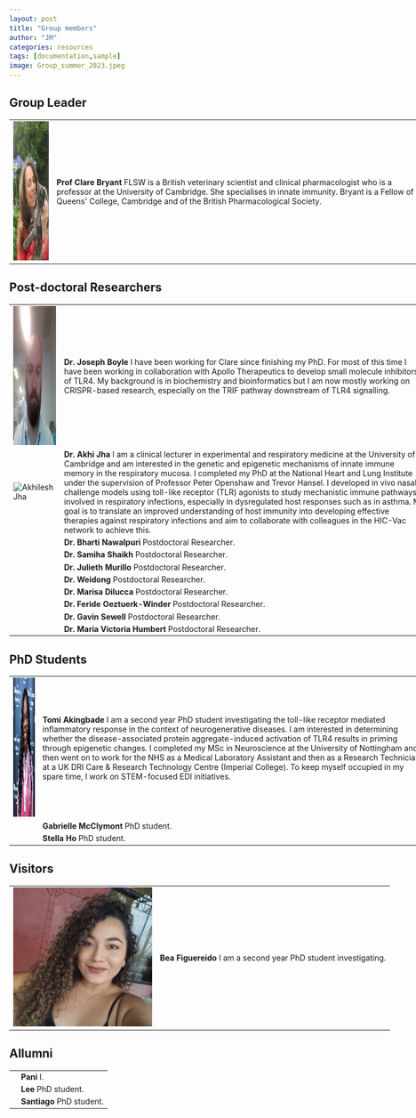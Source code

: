 ```yaml
---
layout: post
title: "Group members"
author: "JM"
categories: resources
tags: [documentation,sample]
image: Group_summer_2023.jpeg
---
```

<style>
	input {
		border-top-style: hidden;
		border-right-style: hidden;
		border-left-style: hidden;
		border-bottom-style: groove;
		background-color: #eee;
	}

	.no-outline:focus {
		outline: none;
	}

	table {
		border-collapse: collapse; 
		width: 150%;
		border: 0px;
		margin-right: 300px;
	}	

	table td { border: 0px;
	}
</style>

## Group Leader
<table border="0" cellpadding="0" cellspacing="0"> 
	<tr>
		<td><img src="https://github.com/Inflammedlab/Bryant_website/blob/gh-pages/assets/img/clarebryantcat.jpeg" height = "250" alt = 'Professor Clare Bryant'></td>
		<td><b>Prof Clare Bryant</b> FLSW is a British veterinary scientist and clinical pharmacologist who is a professor at the University of Cambridge. She specialises in innate immunity. Bryant is a Fellow of Queens' College, Cambridge and of the British Pharmacological Society. </td>
	</tr>	
</table>


## Post-doctoral Researchers
<table border="0" cellspacing="0" cellpadding="0"> 

<tr>
		<td><img src="https://github.com/Inflammedlab/Bryant_website/blob/gh-pages/assets/img/Joe.jpg" alt='Joseph Boyle' height = "250"></td>
		<td><b>Dr. Joseph Boyle</b> I have been working for Clare since finishing my PhD. For most of this time I have been working in collaboration with Apollo Therapeutics to develop small molecule inhibitors of TLR4. My background is in biochemistry and bioinformatics but I am now mostly working on CRISPR-based research, especially on the TRIF pathway downstream of TLR4 signalling.</td>
	</tr>

<tr>
		<td><img src="https://otr.medschl.cam.ac.uk/files/media/akhilesh_jha_portrait_square_resize_1.jpg" alt='Akhilesh Jha' height = "250"></td>
		<td><b>Dr. Akhi Jha</b> I am a clinical lecturer in experimental and respiratory medicine at the University of Cambridge and am interested in the genetic and epigenetic mechanisms of innate immune memory in the respiratory mucosa. I completed my PhD at the National Heart and Lung Institute under the supervision of Professor Peter Openshaw and Trevor Hansel. I developed in vivo nasal challenge models using toll-like receptor (TLR) agonists to study mechanistic immune pathways involved in respiratory infections, especially in dysregulated host responses such as in asthma. My goal is to translate an improved understanding of host immunity into developing effective therapies against respiratory infections and aim to collaborate with colleagues in the HIC-Vac network to achieve this.</td>
	</tr>
<tr>
		<td>  </td>
		<td><b>Dr. Bharti Nawalpuri </b> Postdoctoral Researcher.</td>
	</tr>

<tr>
		<td>  </td>
		<td><b>Dr. Samiha Shaikh </b> Postdoctoral Researcher.</td>
	</tr>

<tr>
		<td>  </td>
		<td><b>Dr. Julieth Murillo</b> Postdoctoral Researcher.</td>
	</tr>

<tr>
		<td>  </td>
		<td><b>Dr. Weidong</b> Postdoctoral Researcher.</td>
	</tr>

<tr>
		<td>  </td>
		<td><b>Dr. Marisa Dilucca</b> Postdoctoral Researcher.</td>
	</tr>

<tr>
		<td>  </td>
		<td><b>Dr. Feride Oeztuerk-Winder </b> Postdoctoral Researcher.</td>
	</tr>

<tr>
		<td>  </td>
		<td><b>Dr. Gavin Sewell </b> Postdoctoral Researcher.</td>
	</tr>

<tr>
		<td>  </td>
		<td><b>Dr. Maria Victoria Humbert </b> Postdoctoral Researcher.</td>
	</tr>

</table>


## PhD Students
<table border="0" cellspacing="0" cellpadding="0"> 

<tr>
		<td><img src="https://github.com/Inflammedlab/Bryant_website/blob/gh-pages/assets/img/Tomi.jpeg" alt='Tomi Akingbade' height = "250"></td>
		<td><b>Tomi  Akingbade </b> I am a second year PhD student investigating the toll-like receptor mediated inflammatory response in the context of neurogenerative diseases. I am interested in determining whether the disease-associated protein aggregate-induced activation of TLR4 results in priming through epigenetic changes. I completed my MSc in Neuroscience at the University of Nottingham and then went on to work for the NHS as a Medical Laboratory Assistant and then as a Research Technician at a UK DRI Care & Research Technology Centre (Imperial College). To keep myself occupied in my spare time, I work on STEM-focused EDI initiatives.
</td>
	</tr>

<tr>
		<td>  </td>
		<td><b>  Gabrielle McClymont </b> PhD student.</td>
	</tr>
<tr>
		<td>  </td>
		<td><b> Stella Ho </b> PhD student.</td>
	</tr>


</table>




## Visitors
<table border="0" cellspacing="0" cellpadding="0"> 

<tr>
		<td><img src="https://github.com/Inflammedlab/Bryant_website/blob/gh-pages/assets/img/Bea.jpeg" alt='Beatriz Figuereido' height = "250"></td>
		<td><b>Bea Figuereido</b> I am a second year PhD student investigating.
</tr>

</table>


## Allumni
<table border="0" cellspacing="0" cellpadding="0"> 

<tr>
		<td></td>
		<td><b>Pani </b> I.
</td>
	</tr>

<tr>
		<td>  </td>
		<td><b>  Lee </b> PhD student.</td>
	</tr>
<tr>
		<td>  </td>
		<td><b> Santiago </b> PhD student.</td>
	</tr>
</table>

